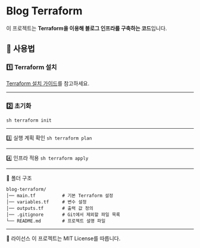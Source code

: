 # Blog Terraform

이 프로젝트는 **Terraform을 이용해 블로그 인프라를 구축하는 코드**입니다.

## 🚀 사용법

### 1️⃣ Terraform 설치  
[Terraform 설치 가이드](https://developer.hashicorp.com/terraform/tutorials/aws-get-started/install-cli)를 참고하세요.

---

### 2️⃣ 초기화  
```sh terraform init ```

---

3️⃣ 실행 계획 확인
```sh terraform plan ```

---

4️⃣ 인프라 적용
```sh terraform apply ```

---

📁 폴더 구조
```
blog-terraform/
│── main.tf          # 기본 Terraform 설정
│── variables.tf     # 변수 설정
│── outputs.tf       # 출력 값 정의
│── .gitignore       # Git에서 제외할 파일 목록
└── README.md        # 프로젝트 설명 파일
```

---

📜 라이선스
이 프로젝트는 MIT License를 따릅니다.